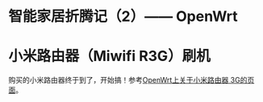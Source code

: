 # 智能家居折腾记（2）—— OpenWrt

<!--
ID: 19c9aff7-f846-46a1-bbc9-5d7bb41f41e2
Status: draft
Date: 2018-05-07T02:37:00
Modified: 2020-05-16T11:38:39
wp_id: 439
-->

# 小米路由器（Miwifi R3G）刷机

购买的小米路由器终于到了，开始搞！参考[OpenWrt上关于小米路由器 3G的页面](https://openwrt.org/toh/xiaomi/mir3g)。